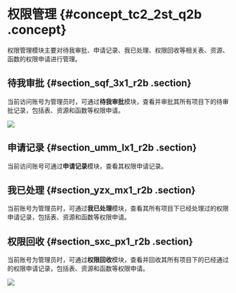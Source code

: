 # 权限管理 {#concept_tc2_2st_q2b .concept}

权限管理模块主要对待我审批、申请记录、我已处理、权限回收等相关表、资源、函数的权限申请进行管理。

## 待我审批 {#section_sqf_3x1_r2b .section}

当前访问账号为管理员时，可通过**待我审批**模块，查看并审批其所有项目下的待审批记录，包括表、资源和函数等权限申请。

![](http://static-aliyun-doc.oss-cn-hangzhou.aliyuncs.com/assets/img/16352/15410546918657_zh-CN.png)

## 申请记录 {#section_umm_lx1_r2b .section}

当前访问账号可通过**申请记录**模块，查看其权限申请记录。

## 我已处理 {#section_yzx_mx1_r2b .section}

当前账号为管理员时，可通过**我已处理**模块，查看其所有项目下已经处理过的权限申请记录，包括表、资源和函数等权限申请。

## 权限回收 {#section_sxc_px1_r2b .section}

当前账号为管理员时，可通过**权限回收**模块，查看并回收其所有项目下的已经通过的权限申请记录，包括表、资源和函数等权限申请。

![](http://static-aliyun-doc.oss-cn-hangzhou.aliyuncs.com/assets/img/16352/15410546918658_zh-CN.png)

